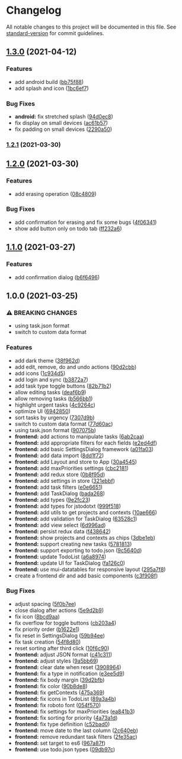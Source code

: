 # Changelog

All notable changes to this project will be documented in this file. See [standard-version](https://github.com/conventional-changelog/standard-version) for commit guidelines.

## [1.3.0](https://github.com/DCsunset/task.json-web/compare/v1.2.1...v1.3.0) (2021-04-12)


### Features

* add android build ([bb75f88](https://github.com/DCsunset/task.json-web/commit/bb75f882fe1757496529957405e33bd225394072))
* add splash and icon ([1bc6ef7](https://github.com/DCsunset/task.json-web/commit/1bc6ef79b3b8f67f8e4d089af0220282ca57c3aa))


### Bug Fixes

* **android:** fix stretched splash ([94d0ec8](https://github.com/DCsunset/task.json-web/commit/94d0ec8a5497bc08c58ef9d848341514be6f5db8))
* fix display on small devices ([ac61b57](https://github.com/DCsunset/task.json-web/commit/ac61b5710894680210aad038fbdff88d9098b444))
* fix padding on small devices ([2290a50](https://github.com/DCsunset/task.json-web/commit/2290a502f03ee3c7a66dfb52d261b4bd5b46ec6f))

### [1.2.1](https://github.com/DCsunset/task.json-web/compare/v1.2.0...v1.2.1) (2021-03-30)

## [1.2.0](https://github.com/DCsunset/task.json-web/compare/v1.1.0...v1.2.0) (2021-03-30)


### Features

* add erasing operation ([08c4809](https://github.com/DCsunset/task.json-web/commit/08c48092c0c2f4ea37bddbe797e26c21607bb697))


### Bug Fixes

* add confirmation for erasing and fix some bugs ([4f06341](https://github.com/DCsunset/task.json-web/commit/4f06341d701a9e07ee1f48550e4659921964adb1))
* show add button only on todo tab ([ff232a6](https://github.com/DCsunset/task.json-web/commit/ff232a6114f1c5c07292a8ea099763a83790c785))

## [1.1.0](https://github.com/DCsunset/task.json-web/compare/v1.0.0...v1.1.0) (2021-03-27)


### Features

* add confirmation dialog ([b6f6496](https://github.com/DCsunset/task.json-web/commit/b6f649689ba9af0dd33898304b66ff9489e9b006))

## 1.0.0 (2021-03-25)


### ⚠ BREAKING CHANGES

* using task.json format
* switch to custom data format

### Features

* add dark theme ([38f962d](https://github.com/DCsunset/task.json-web/commit/38f962d9967afd0df42154e9bc27e0d53aefa001))
* add edit, remove, do and undo actions ([90d2cbb](https://github.com/DCsunset/task.json-web/commit/90d2cbb16144254928cb48d86c59347f6e1dfd2d))
* add icons ([1c934d5](https://github.com/DCsunset/task.json-web/commit/1c934d5aaf454b35a754cf35fa02037bac6ac87e))
* add login and sync ([b3872a7](https://github.com/DCsunset/task.json-web/commit/b3872a7c058ce3f0aa2ac3a6e0628dafd3db5fe4))
* add task type toggle buttons ([82b71b2](https://github.com/DCsunset/task.json-web/commit/82b71b228fa622f0278ff76fed78c9a07f282d1e))
* allow editing tasks ([deaf6b9](https://github.com/DCsunset/task.json-web/commit/deaf6b9a638dfd7af6528050a9162ad95d0bf3cc))
* allow removing tasks ([b566bb1](https://github.com/DCsunset/task.json-web/commit/b566bb1f99bb18cd38305b70b2a27d713e3937d2))
* highlight urgent tasks ([4c9264c](https://github.com/DCsunset/task.json-web/commit/4c9264cc7157da6f64832b81689b611cacecbcdf))
* optimize UI ([6942850](https://github.com/DCsunset/task.json-web/commit/6942850a9f48e849e13f513a68ff9a56d7b61123))
* sort tasks by urgency ([7307d9b](https://github.com/DCsunset/task.json-web/commit/7307d9baf09a01c42f6606c7c707d998f84b5540))
* switch to custom data format ([77d60ac](https://github.com/DCsunset/task.json-web/commit/77d60ace979d5ae2a0cd46ec2aef92312842f58f))
* using task.json format ([907075b](https://github.com/DCsunset/task.json-web/commit/907075bc515bd64a311209f2dbeff519b38242a3))
* **frontend:** add actions to manipulate tasks ([6ab2caa](https://github.com/DCsunset/task.json-web/commit/6ab2caa37ad7345d49e6a6aae5ecf0091209434a))
* **frontend:** add appropriate filters for each fields ([e2ed4df](https://github.com/DCsunset/task.json-web/commit/e2ed4dfd991bcfbe8dc77b0e3dcaa57f7fb2116f))
* **frontend:** add basic SettingsDialog framework ([a01fa03](https://github.com/DCsunset/task.json-web/commit/a01fa0330f18a1ab37182ee14a1870406d88cad3))
* **frontend:** add data import ([8dd1f72](https://github.com/DCsunset/task.json-web/commit/8dd1f721e00e7017e8509a1b5f513b4505d33ea9))
* **frontend:** add Layout and store to App ([30a4545](https://github.com/DCsunset/task.json-web/commit/30a4545c4a49c4ee38002b3bc811b315295c6104))
* **frontend:** add maxPriorities settings ([cbc2181](https://github.com/DCsunset/task.json-web/commit/cbc2181147e8ca685e45e89f6c78f9fd05803281))
* **frontend:** add redux store ([0b8f95d](https://github.com/DCsunset/task.json-web/commit/0b8f95db8db2b8551350e82ba458047e04da2c92))
* **frontend:** add settings in store ([321ebbf](https://github.com/DCsunset/task.json-web/commit/321ebbf42807e746948efd27c3f552bc5daf1748))
* **frontend:** add task filters ([e0e6651](https://github.com/DCsunset/task.json-web/commit/e0e66519839fa054c383c4331d8ee8c746a6b839))
* **frontend:** add TaskDialog ([bada268](https://github.com/DCsunset/task.json-web/commit/bada268bc148095960322172f32e0d453d3c7f5f))
* **frontend:** add types ([9e2fc23](https://github.com/DCsunset/task.json-web/commit/9e2fc23684a4ef59b3713b4b4424beddbcb10777))
* **frontend:** add types for jstodotxt ([999f518](https://github.com/DCsunset/task.json-web/commit/999f518d1ee2263a64e897fe9788aa51d0736713))
* **frontend:** add utils to get projects and contexts ([10ae666](https://github.com/DCsunset/task.json-web/commit/10ae66657ae24ff67d158d956c342581df9663ba))
* **frontend:** add validation for TaskDialog ([63528c1](https://github.com/DCsunset/task.json-web/commit/63528c152d0fc8c21459d69824cdef3320927913))
* **frontend:** add view select ([6d996ad](https://github.com/DCsunset/task.json-web/commit/6d996ad01460a035507734d9b498448f29a1e7d5))
* **frontend:** persist redux data ([f438642](https://github.com/DCsunset/task.json-web/commit/f4386425b870c7f788d87ffc470acc041bcb4cdd))
* **frontend:** show projects and contexts as chips ([3dbe1eb](https://github.com/DCsunset/task.json-web/commit/3dbe1eb9ce26078af2bfd74a7b81b687262ff308))
* **frontend:** support creating new tasks ([5781813](https://github.com/DCsunset/task.json-web/commit/57818137ad4b296af60d87ab7e9f6a2853efccaa))
* **frontend:** support exporting to todo.json ([9c5640d](https://github.com/DCsunset/task.json-web/commit/9c5640dfd4204228a6cb7f5727cb627fa553165b))
* **frontend:** update TodoList ([a6a8974](https://github.com/DCsunset/task.json-web/commit/a6a8974b7d52a1c8a70a74d79019497e477f28af))
* **frontend:** update UI for TaskDialog ([fa126c0](https://github.com/DCsunset/task.json-web/commit/fa126c0a5b34600294a10b9a5bb37a04476cf920))
* **frontend:** use mui-datatables for responsive layout ([295a7f8](https://github.com/DCsunset/task.json-web/commit/295a7f85758d88e8717a526d34a11515acf15b68))
* create a frontend dir and add basic components ([c3f908f](https://github.com/DCsunset/task.json-web/commit/c3f908f68341f3c1b602fbaa58eae40c42738f83))


### Bug Fixes

* adjust spacing ([5f0b7ee](https://github.com/DCsunset/task.json-web/commit/5f0b7ee06cb38837b2f306ba36ef74ffd2252077))
* close dialog after actions ([5e9d2b9](https://github.com/DCsunset/task.json-web/commit/5e9d2b956fc3eaae5da2ba8a3346abe781b7d240))
* fix icon ([8bcd9aa](https://github.com/DCsunset/task.json-web/commit/8bcd9aacc2f35a723d0316fa11e3ec9bcff2a2e5))
* fix overflow for toggle buttons ([cb203a4](https://github.com/DCsunset/task.json-web/commit/cb203a40972b0730c006c5ce5c49307ef89043d3))
* fix priority order ([b1622e1](https://github.com/DCsunset/task.json-web/commit/b1622e1bc8c5a3c232cd43398ed0af1abfd388d4))
* fix reset in SettingsDialog ([59b94ee](https://github.com/DCsunset/task.json-web/commit/59b94ee9346eb7cad797e411004847d669f149b0))
* fix task creation ([54f8d80](https://github.com/DCsunset/task.json-web/commit/54f8d8023aca32b800bc2db6a63f0911ce410be4))
* reset sorting after third click ([10f6c90](https://github.com/DCsunset/task.json-web/commit/10f6c9037358ddef52b3387f7922c922d1099d0d))
* **frontend:** adjust JSON format ([c41c311](https://github.com/DCsunset/task.json-web/commit/c41c311406c3320ef00834fd87a66e8ef81602ff))
* **frontend:** adjust styles ([9a5bb69](https://github.com/DCsunset/task.json-web/commit/9a5bb698caa0505e9d4c7e8a69ae0d34d32c21bc))
* **frontend:** clear date when reset ([3908964](https://github.com/DCsunset/task.json-web/commit/3908964add5d74419a35a146eb75c267e8daeab6))
* **frontend:** fix a type in notification ([e3ee5d9](https://github.com/DCsunset/task.json-web/commit/e3ee5d9734ab628c07359d4645054604cf198077))
* **frontend:** fix body margin ([39d2bfb](https://github.com/DCsunset/task.json-web/commit/39d2bfb185e4a07dbfdb8cc163da3627ceaa0748))
* **frontend:** fix color ([90b8de8](https://github.com/DCsunset/task.json-web/commit/90b8de8f98e17d9e7e0db8dbfaaa389c32452e0a))
* **frontend:** fix getContexts ([475a369](https://github.com/DCsunset/task.json-web/commit/475a3697f569826744ae0bdacd0d324717ddf657))
* **frontend:** fix icons in TodoList ([89a3a4b](https://github.com/DCsunset/task.json-web/commit/89a3a4b0aea0f9a978bbe5c861dc38a6c7be50b4))
* **frontend:** fix roboto font ([054f570](https://github.com/DCsunset/task.json-web/commit/054f57040f9434a4ec40d4495ac70229abf3cd74))
* **frontend:** fix settings for maxPriorities ([ea841b3](https://github.com/DCsunset/task.json-web/commit/ea841b3f16d57e428fa5e730071f25db0f22db2c))
* **frontend:** fix sorting for priority ([4a73a1d](https://github.com/DCsunset/task.json-web/commit/4a73a1d0a8cf428e219dae40613cdd92c5a84264))
* **frontend:** fix type definition ([c52bad0](https://github.com/DCsunset/task.json-web/commit/c52bad0df38d3f1c25f0e962924b85c7147332ed))
* **frontend:** move date to the last column ([2c640eb](https://github.com/DCsunset/task.json-web/commit/2c640ebbfc029605b47e76a54071e9bac618b90f))
* **frontend:** remove redundant task filters ([2fe35ac](https://github.com/DCsunset/task.json-web/commit/2fe35ac0af9a1e72438609138d2f84fa9899f768))
* **frontend:** set target to es6 ([967a87f](https://github.com/DCsunset/task.json-web/commit/967a87f3bf1828ca46574a32e6f764362350c50b))
* **frontend:** use todo.json types ([09db97c](https://github.com/DCsunset/task.json-web/commit/09db97cf310901ca6632eb88419411b29abe90f5))
